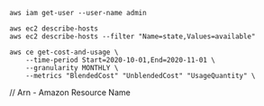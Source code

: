 `aws iam get-user --user-name admin`  

`aws ec2 describe-hosts`  
`aws ec2 describe-hosts --filter "Name=state,Values=available"`

```
aws ce get-cost-and-usage \
    --time-period Start=2020-10-01,End=2020-11-01 \
    --granularity MONTHLY \
    --metrics "BlendedCost" "UnblendedCost" "UsageQuantity" \
```


// Arn - Amazon Resource Name